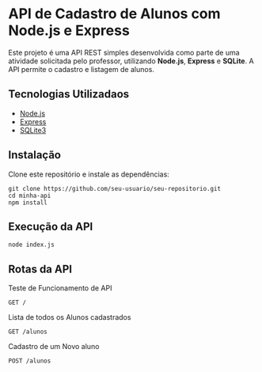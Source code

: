 # API de Cadastro de Alunos com Node.js e Express

Este projeto é uma API REST simples desenvolvida como parte de uma atividade solicitada pelo professor, utilizando **Node.js**, **Express** e **SQLite**. A API permite o cadastro e listagem de alunos.

## Tecnologias Utilizadaos

- [Node.js](https://nodejs.org/)
- [Express](https://expressjs.com/)
- [SQLite3](https://www.sqlite.org/index.html)

## Instalação

Clone este repositório e instale as dependências:

```
git clone https://github.com/seu-usuario/seu-repositorio.git
cd minha-api
npm install
```

## Execução da API

```
node index.js
```

## Rotas da API

Teste de Funcionamento de API

```
GET /
```

Lista de todos os Alunos cadastrados

```
GET /alunos
```

Cadastro de um Novo aluno

```
POST /alunos
```
 
 
